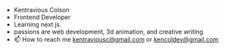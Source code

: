 - Kentravious Colson
- Frontend Developer 
- Learning next js.
- passions are web development, 3d animation, and creative writing
- 📫 How to reach me kentraviousc@gmail.com or kencoldev@gmail.com

<!---
KenTra222/KenTra222 is a ✨ special ✨ repository because its `README.md` (this file) appears on your GitHub profile.
You can click the Preview link to take a look at your changes.
--->
